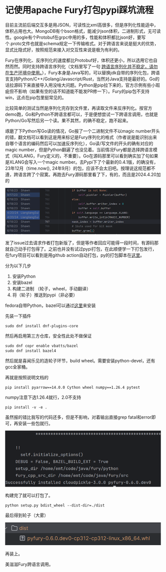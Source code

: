 # 记使用apache Fury打包pypi踩坑流程

目前主流前后端交互多是用JSON，可读性比xml高很多，但是序列化性能适中，体积占用也大。MongoDB有个bson格式，能减少json体积，二进制形式，无可读性。google有个Protobuf在grpc中用的多，性能和体积都比json好，要写个.proto文件也就是schema规定一下传输格式。对于跨语言来说是挺大的优势，显式比隐式好，按照规范来接入对交互性来说是极为有利的。

Fury在序列化、反序列化的速度都比Protobuf好，体积还更小，所以选用它也自然而然。同时支持跨语言序列化（文档里写了一句 [跨语言序列化并不稳定，请勿在生产环境中使用。](https://fury.apache.org/zh-CN/docs/guide/xlang_type_mapping)），Fury本身是Java写的，可以替换jdk自带的序列化包，跨语言支持Python/C++/Golang/Javascript/Rust，当然对Java支持是最好的。Go的话拉源码下来直接导入用没啥大问题。Python是pip拉下来的，官方示例有些小瑕疵但不影响（如果有空的话不知道能不能发PR修一下）。Fury的pip包不支持win，这点在pip包里挺常见的。

比较简单的测试当然是序列化完存到文件里，再读取文件来反序列化。按官方demo跑，Go和Python不跨语言都可以，于是便想尝试一下跨语言调用，也就是Python/Go写然后另一个读。果不其然，的确不稳定，跑不起来。

琢磨了下Python写Go读的情况，Go报了一个二进制文件不以magic number开头的错，翻文档可以看到这是用来标记是Fury序列化的格式（作者说是能识别出来自哪个语言的编码然后可以加速反序列化），Go读/写文件的开头的确有对应的magic number，但是Python翻遍了也没见着。当前情况Fury都是选择跨语言模式（叫XLANG，Fury定义的，不重要）。Go在源码那里可以看到确实加了句如果是XLANG会写入一个magic number。去Pypi下了个最新的0.4.1版，的确没有，23年12月（time.now(), 24年9月）的包，应该不会太旧吧。按理说这规范都不遵，跨语言跨了个寂寞。再跑去Fury源码那里看了下，有的，而且是2024.4.20加的

![img](AVvXsEgQX1JROF12yEwsld5Gyuj37Z5_-o-vm-gLJv0ckyS0cc5zvLnOmtIwdnbcmPWZxFTm2aKdDFejKoA_FBQ3YTnGv_9Z0vaZB7Zyq6BpIWImzV9IYkqSo6mfMF-DY9rlYGFbfJSm8N27PqZAFqGAKVw4Y3Q4uyJeK-uYp5RydJa2PW3V_pgGxBjh58VJARk=w566-h168.png)

发了issue过去请求作者打包新版了，但是等作者回应可能得一段时间，有源码那就自己动手打包得了。之前也并没有试过pypi打包，在此顺便学一下打包发行，在fury项目可以看到是用github action自动打包，py的打包脚本在[这里](https://github.com/apache/fury/blob/main/.github/workflows/release.yaml)。

分为以下几步

1. 安装Python
2. 安装bazel
3. 构建二进制 （轮子，wheel，手动翻译）
4. 将（轮子）推送到pypi（非必要）

fedora自带Python，bazel可以通过[这里](https://docs.bazel.build/versions/5.4.1/install-redhat.html)来安装

先装一下插件

```shell
sudo dnf install dnf-plugins-core
```

然后再启用第三方仓库，安全性此处不做保证

```shell
sudo dnf copr enable vbatts/bazel
sudo dnf install bazel4
```

然后就是喜闻乐见的造轮子环节，build wheel。需要安装python-devel，还有gcc全家桶。

再就是按照说明文档的

```shell
pip install pyarrow==14.0.0 Cython wheel numpy==1.26.4 pytest
```

numpy注意下选1.26.4就行，2.0不支持

```shell
pip install -v -e .
```

虽然报的错比我写的代码还多，但是不影响，对着输出直接grep fatal和error即可，再安装一些包就行。

![img](AVvXsEjbZxjSl-9Yxw3F_CYI4Zj09_2FhMsO7WBxDqB7b1nYsMOmaF4426z0kxAk3JyBWTD6mRFlsjM788uUxSc6RL3J1Qa84SeyfHRGt0rvkBl1k_SP8wvRk9olpRlxnuIM5pFO4F1MH4ZogQihhtXgaISfx2j6OQP85Ycjki3wZbMv06xRmwGUuZE5IQcnE4c.png)

构建完了就可以打包了。

```shell
python setup.py bdist_wheel --dist-dir=./dist
```

最后得到轮子（大雾）

![img](AVvXsEiw6noXNEa9cFAXmhb-HOJGnbnsyhuHqQmqiWp2sTOPtBRiy3TOWFYwJbZQ-UkVof0-hEeSPe3x36GPAGNuu0Xo1GLaJUbwSF2xbtGD-8qh8m55KQ6C7WrNfuyXaKvFblCoz6fYE4pcJjSch4jpj0qXGzlx7JyS-ESAOikGAKGipIjKUM93V92YT44JKJU.png)

再装上。

美滋滋Fury跨语言调用。
